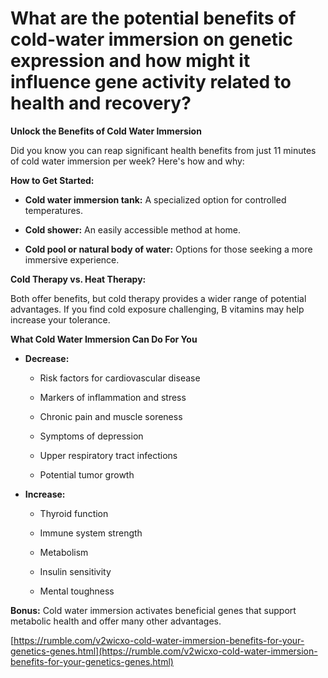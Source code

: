 # What are the potential benefits of cold-water immersion on genetic expression and how might it influence gene activity related to health and recovery?

**Unlock the Benefits of Cold Water Immersion**

Did you know you can reap significant health benefits from just 11 minutes of cold water immersion per week? Here's how and why:

**How to Get Started:**

- **Cold water immersion tank:** A specialized option for controlled temperatures.

- **Cold shower:** An easily accessible method at home.

- **Cold pool or natural body of water:** Options for those seeking a more immersive experience.

**Cold Therapy vs. Heat Therapy:**

Both offer benefits, but cold therapy provides a wider range of potential advantages. If you find cold exposure challenging, B vitamins may help increase your tolerance.

**What Cold Water Immersion Can Do For You**

- **Decrease:**

    - Risk factors for cardiovascular disease

    - Markers of inflammation and stress

    - Chronic pain and muscle soreness

    - Symptoms of depression

    - Upper respiratory tract infections

    - Potential tumor growth

- **Increase:**

    - Thyroid function

    - Immune system strength

    - Metabolism

    - Insulin sensitivity

    - Mental toughness

**Bonus:** Cold water immersion activates beneficial genes that support metabolic health and offer many other advantages.

[https://rumble.com/v2wicxo-cold-water-immersion-benefits-for-your-genetics-genes.html](https://rumble.com/v2wicxo-cold-water-immersion-benefits-for-your-genetics-genes.html)